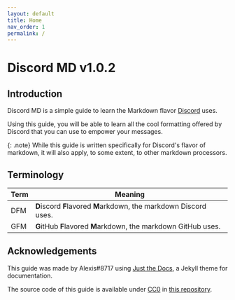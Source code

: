 ```yaml
---
layout: default
title: Home
nav_order: 1
permalink: /
---
```


# Discord MD v1.0.2

## Introduction

Discord MD is a simple guide to learn the Markdown flavor [Discord](https://discord.com/) uses.

Using this guide, you will be able to learn all the cool formatting offered by Discord that you can use to empower your messages.

{: .note}
While this guide is written specifically for Discord's flavor of markdown, it will also apply, to some extent, to other markdown processors.

## Terminology

| Term | Meaning |
|-|-|
| DFM | **D**iscord **F**lavored **M**arkdown, the markdown Discord uses. |
| GFM | **G**itHub **F**lavored **M**arkdown, the markdown GitHub uses. |

## Acknowledgements

This guide was made by Alexis#8717 using [Just the Docs](https://pmarsceill.github.io/just-the-docs/), a Jekyll theme for documentation.

The source code of this guide is available under [CC0](https://github.com/alexislours/discord/blob/master/LICENSE) in [this repository](https://github.com/alexislours/discord/). 